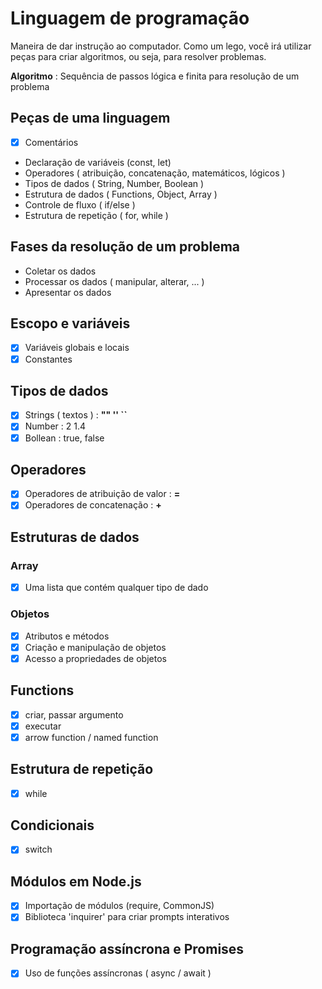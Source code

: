 # Linguagem de programação

Maneira de dar instrução ao computador.
Como um lego, você irá utilizar peças para criar algoritmos, ou seja, para resolver problemas.

**Algoritmo** : Sequência de passos lógica e finita para resolução de um problema

## Peças de uma linguagem

- [x] Comentários
- Declaração de variáveis (const, let)
- Operadores ( atribuição, concatenação, matemáticos, lógicos )
- Tipos de dados ( String, Number, Boolean )
- Estrutura de dados ( Functions, Object, Array )
- Controle de fluxo ( if/else )
- Estrutura de repetição ( for, while )

## Fases da resolução de um problema

- Coletar os dados
- Processar os dados ( manipular, alterar, ... )
- Apresentar os dados

## Escopo e variáveis

- [x] Variáveis globais e locais
- [x] Constantes

## Tipos de dados

- [x] Strings ( textos ) : **"" '' ``**
- [x] Number : 2 1.4
- [x] Bollean : true, false

## Operadores

- [x] Operadores de atribuição de valor : **=**
- [x] Operadores de concatenação : **+**

## Estruturas de dados

### Array

- [x] Uma lista que contém qualquer tipo de dado

### Objetos

- [x] Atributos e métodos
- [x] Criação e manipulação de objetos
- [x] Acesso a propriedades de objetos

## Functions

- [x] criar, passar argumento
- [x] executar
- [x] arrow function / named function

## Estrutura de repetição

- [x] while

## Condicionais

- [x] switch

## Módulos em Node.js

- [x] Importação de módulos (require, CommonJS)
- [x] Biblioteca 'inquirer' para criar prompts interativos

## Programação assíncrona e Promises

- [x] Uso de funções assíncronas ( async / await )
